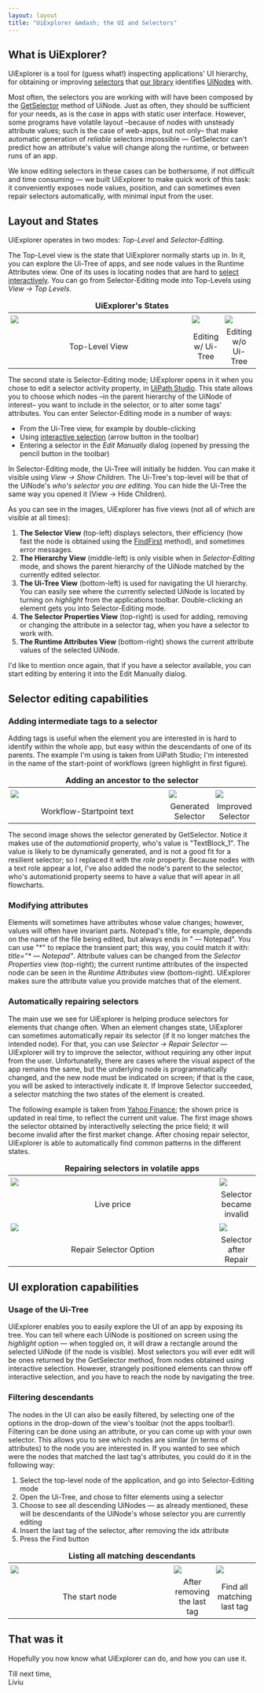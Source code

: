 ```yaml
---
layout: layout
title: "UiExplorer &mdash; the UI and Selectors"
---
```


## What is UiExplorer?

UiExplorer is a tool for (guess what!) inspecting applications' UI hierarchy, for obtaining or improving [selectors](https://github.com/Deskover/UiPath/wiki/Selector) that [our library](https://github.com/Deskover/UiPath/wiki/UI-Automation-API-reference) identifies [UiNodes](https://github.com/Deskover/UiPath/wiki/Uinode) with.

Most often, the selectors you are working with will have been composed by the [GetSelector](https://github.com/Deskover/UiPath/wiki/Uinode#wiki-GetSelector) method of UiNode. 
Just as often, they should be sufficient for your needs, as is the case in apps with static user interface. 
However, some programs have volatile layout &ndash;because of nodes with unsteady attribute values; such is the case of web-apps, but not only&ndash; that make automatic generation of *reliable* selectors impossible &mdash; GetSelector can't predict how an attribute's value will change along the runtime, or between runs of an app.

We know editing selectors in these cases can be bothersome, if not difficult and time consuming &mdash; we built UiExplorer to make quick work of this task: it conveniently exposes node values, position, and can sometimes even repair selectors automatically, with minimal input from the user.

## Layout and States

UiExplorer operates in two modes: *Top-Level* and *Selector-Editing*. 

The Top-Level view is the state that UiExplorer normally starts up in. 
In it, you can explore the Ui-Tree of apps, and see node values in the Runtime Attributes view. One of its uses is locating nodes that are hard to [select interactively](https://github.com/Deskover/UiPath/wiki/Uinode#wiki-SelectInteractive). 
You can go from Selector-Editing mode into Top-Levels using *View &#8594; Top Levels*.

<table style="table-layout: fixed; width: 100%; margin: 0.7em 0">
<thead>
<tr><td colspan=3><span style="display: block; text-align: center"><strong>UiExplorer's States</strong></td></tr>
</thead>

<tbody>
<tr>
<td style="width: 100%; padding: 1%"><img src="/img/blog/UiExplorer-Blog Top-Level-View.png" /></td>
<td style="width: 100%; padding: 1%"><img src="/img/blog/UiExplorer-Blog Selector-Edit-Mode children.png" /></td>
<td style="width: 100%; padding: 1%"><img src="/img/blog/UiExplorer-Blog Edit-Selector-Mode no-children.png" /></td>
</tr>

<tr>
<td><span style="display: block; text-align: center">Top-Level View</span></td>
<td><span style="display: block; text-align: center">Editing w/ Ui-Tree</span></td>
<td><span style="display: block; text-align: center">Editing w/o Ui-Tree</span></td>
</tr>
</tbody>
</table>

The second state is Selector-Editing mode; UiExplorer opens in it when you chose to edit a selector activity property, in [UiPath Studio](https://github.com/Deskover/UiPath/wiki/UiPath-Studio). This state allows you to choose which nodes &ndash;in the parent hierarchy of the UiNode of interest&ndash; you want to include in the selector, or to alter some tags' attributes. You can enter Selector-Editing mode in a number of ways:

  * From the Ui-Tree view, for example by double-clicking
  * Using [interactive selection](https://github.com/Deskover/UiPath/wiki/Uinode#wiki-SelectInteractive) (arrow button in the toolbar)
  * Entering a selector in the *Edit Manually* dialog (opened by pressing the pencil button in the toolbar)

In Selector-Editing mode, the Ui-Tree will initially be hidden. You can make it visible using *View &#8594; Show Children*. The Ui-Tree's top-level will be that of the UiNode's *who's selector you are editing*. You can hide the Ui-Tree the same way you opened it (View &#8594; Hide Children).

As you can see in the images, UiExplorer has five views (not all of which are visible at all times):

  1. **The Selector View** (top-left) displays selectors, their efficiency (how fast the node is obtained using the [FindFirst](https://github.com/Deskover/UiPath/wiki/Uinode#wiki-FindFirst) method), and sometimes error messages.
  1. **The Hierarchy View** (middle-left) is only visible when in *Selector-Editing* mode, and shows the parent hierarchy of the UiNode matched by the currently edited selector.
  1. **The Ui-Tree View** (bottom-left) is used for navigating the UI hierarchy. You can easily see where the currently selected UiNode is located by turning on *highlight* from the applications toolbar. Double-clicking an element gets you into Selector-Editing mode.
  1. **The Selector Properties View** (top-right) is used for adding, removing or changing the attribute in a selector tag, when you have a selector to work with.
  1. **The Runtime Attributes View** (bottom-right) shows the current attribute values of the selected UiNode.

I'd like to mention once again, that if you have a selector available, you can start editing by entering it into the Edit Manually dialog.

## Selector editing capabilities

### Adding intermediate tags to a selector

Adding tags is useful when the element you are interested in is hard to identify within the whole app, but easy within the descendants of one of its parents. 
The example I'm using is taken from UiPath Studio; I'm interested in the name of the start-point of workflows (green highlight in first figure). 

<table style="table-layout: fixed; width: 100%; margin: 0.7em 0">
<thead>
<tr><td colspan=3><span style="display: block; text-align: center"><strong>Adding an ancestor to the selector</strong></td></tr>
</thead>

<tbody>
<tr>
<td style="width: 100%; padding: 1%"><img src="/img/blog/UiExplorer-Blog Intermediate-Tag text-view.gif" /></td>
<td style="width: 100%; padding: 1%"><img src="/img/blog/UiExplorer-Blog Intermediate-Tag weak.gif" /></td>
<td style="width: 100%; padding: 1%"><img src="/img/blog/UiExplorer-Blog Intermediate-Tag strong.gif" /></td>
</tr>

<tr>
<td><span style="display: block; text-align: center">Workflow-Startpoint text</span></td>
<td><span style="display: block; text-align: center">Generated Selector</span></td>
<td><span style="display: block; text-align: center">Improved Selector</span></td>
</tr>
</tbody>
</table>

The second image shows the selector generated by GetSelector. 
Notice it makes use of the *automationid* property, who's value is "TextBlock\_1". 
The value is likely to be dynamically generated, and is not a good fit for a resilient selector; so I replaced it with the *role* property.
Because nodes with a text role appear a lot, I've also added the node's parent to the selector, who's automationid property seems to have a value that will apear in all flowcharts.

### Modifying attributes

Elements will sometimes have attributes whose value changes; however, values will often have invariant parts. 
Notepad's title, for example, depends on the name of the file being edited, but always ends in " &mdash; Notepad". 
You can use "&ast;" to replace the transient part; this way, you could match it with: *title="&ast; &mdash; Notepad"*. 
Attribute values can be changed from the *Selector Properties* view (top-right); the current runtime attributes of the inspected node can be seen in the *Runtime Attributes* view (bottom-right).
UiExplorer makes sure the attribute value you provide matches that of the element.

### Automatically repairing selectors

The main use we see for UiExplorer is helping produce selectors for elements that change often. When an element changes state, UiExplorer can sometimes automatically repair its selector (if it no longer matches the intended node). For that, you can use *Selector &#8594; Repair Selector* &mdash; UiExplorer will try to improve the selector, without requiring any other input from the user. Unfortunatelly, there are cases where the visual aspect of the app remains the same, but the underlying node is programmatically changed, and the new node must be indicated on screen; if that is the case, you will be asked to interactively indicate it. If Improve Selector succeeded, a selector matching the two states of the element is created.

The following example is taken from [Yahoo Finance](http://finance.yahoo.com/q?s=AAPL); the shown price is updated in real time, to reflect the current unit value. 
The first image shows the selector obtained by interactivelly selecting the price field; it will become invalid after the first market change.
After chosing repair selector, UiExplorer is able to automatically find common patterns in the different states.

<table style="table-layout: fixed; width: 100%; margin: 0.7em 0">
<thead>
<tr><td colspan=2><span style="display: block; text-align: center"><strong>Repairing selectors in volatile apps</strong></td></tr>
</thead>

<tbody>
<tr>
<td style="width: 100%; padding: 1%"><img src="/img/blog/UiExplorer-Blog Improve-Selector fresh.gif" /></td>
<td style="width: 100%; padding: 1%"><img src="/img/blog/UiExplorer-Blog Improve-Selector break.gif" /></td>
</tr>
<tr>
<td><span style="display: block; text-align: center">Live price</span></td>
<td><span style="display: block; text-align: center">Selector became invalid</span></td>
</tr>

<tr>
<td style="width: 100%; padding: 1%"><img src="/img/blog/UiExplorer-Blog Improve-Selector menu.gif" /></td>
<td style="width: 100%; padding: 1%"><img src="/img/blog/UiExplorer-Blog Improve-Selector done.gif" /></td>
</tr>
<tr>
<td><span style="display: block; text-align: center">Repair Selector Option</span></td>
<td><span style="display: block; text-align: center">Selector after Repair</span></td>
</tr>
</tbody>
</table>



## UI exploration capabilities

### Usage of the Ui-Tree

UiExplorer enables you to easily explore the UI of an app by exposing its tree. 
You can tell where each UiNode is positioned on screen using the *highlight* option &mdash; when toggled on, it will draw a rectangle around the selected UiNode (if the node is visible). 
Most selectors you will ever edit will be ones returned by the GetSelector method, from nodes obtained using interactive selection. 
However, strangely positioned elements can throw off interactive selection, and you have to reach the node by navigating the tree.

### Filtering descendants

The nodes in the UI can also be easily filtered, by selecting one of the options in the drop-down of the view's toolbar (not the apps toolbar!). 
Filtering can be done using an attribute, or you can come up with your own selector. 
This allows you to see which nodes are similar (in terms of attributes) to the node you are interested in. 
If you wanted to see which were the nodes that matched the last tag's attributes, you could do it in the following way:

1. Select the top-level node of the application, and go into Selector-Editing mode
2. Open the Ui-Tree, and chose to filter elements using a selector
3. Choose to see all descending UiNodes &mdash; as already mentioned, these will be descendants of the UiNode's whose selector you are currently editing
4. Insert the last tag of the selector, after removing the idx attribute
5. Press the Find button

<table style="table-layout: fixed; width: 100%; margin: 0.7em 0">
<thead>
<tr><td colspan=3><span style="display: block; text-align: center"><strong>Listing all matching descendants</strong></td></tr>
</thead>

<tbody>
<tr>
<td style="width: 100%; padding: 1%"><img src="/img/blog/UiExplorer-Blog List-Children start.gif" /></td>
<td style="width: 100%; padding: 1%"><img src="/img/blog/UiExplorer-Blog List-Children parent.gif" /></td>
<td style="width: 100%; padding: 1%"><img src="/img/blog/UiExplorer-Blog List-Children result.gif" /></td>
</tr>

<tr>
<td><span style="display: block; text-align: center">The start node</span></td>
<td><span style="display: block; text-align: center">After removing the last tag</span></td>
<td><span style="display: block; text-align: center">Find all matching last tag</span></td>
</tr>
</tbody>
</table>

## That was it

Hopefully you now know what UiExplorer can do, and how you can use it.

Till next time,<br/>
Liviu


